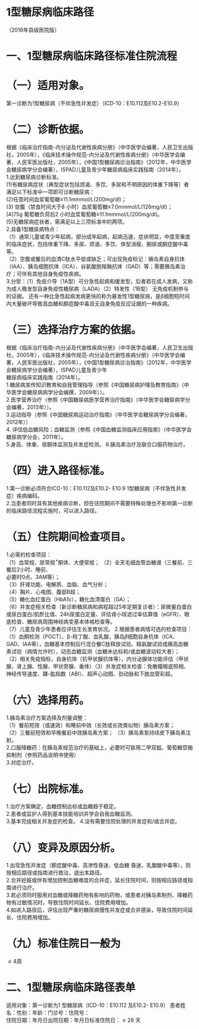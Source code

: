 # 1型糖尿病临床路径  
（2016年县级医院版）  
# 一、1型糖尿病临床路径标准住院流程  
# （一）适用对象。  
第一诊断为1型糖尿病（不伴急性并发症）（ICD-10：E10.112及E10.2-E10.9）  
# （二）诊断依据。  
根据《临床治疗指南-内分泌及代谢性疾病分册》（中华医学会编著，人民卫生出版社，2005年），《临床技术操作规范-内分泌及代谢性疾病分册》（中华医学会编著，人民军医出版社，2005年），《中国1型糖尿病诊治指南》（2012年，中华医学会糖尿病学分会编著），ISPAD儿童及青少年糖尿病临床实践指南（2014年）。  
1.达到糖尿病诊断标准。  
(1)有糖尿病症状（典型症状包括烦渴、多饮、多尿和不明原因的体重下降等）者满足以下标准中一项即可诊断糖尿病：  
(2)任意时间血浆葡萄糖≥11.1mmmol/L(200mg/dl)；  
(3) 空腹（禁食时间大于8 小时）血浆葡萄糖≥7.0mmmol/L(126mg/dl)；  
(4)75g 葡萄糖负荷后2 小时血浆葡萄糖≥11.1mmmol/L(200mg/dl)。  
(5)无糖尿病症状者，需满足以上三项标准中的两项。  
2.具备1型糖尿病特点：  
（1）通常儿童或青少年起病，部分成年起病，起病迅速，症状明显，中度至重度的临床症状，包括体重下降、多尿、烦渴、多饮、体型消瘦、酮尿或酮症酸中毒等。  
（2）空腹或餐后的血清C肽水平低或缺乏；可出现免疫标记：胰岛素自身抗体（IAA）、胰岛细胞抗体（ICA）、谷氨酸脱羧酶抗体（GAD）等；需要胰岛素治疗；可伴有其他自身免疫性疾病。  
3.分型：（1）免疫介导（1A型）可分急性起病和缓发型，后者若在成人发病，又称为成人晚发型自身免疫性糖尿病（LADA）（2）特发性（1B型） 无免疫机制参与的证据。 还有一种比急性起病发病更快的称为暴发性1型糖尿病，是β细胞短时间内大量破坏导致高血糖和酮症酸中毒且无自身免疫反应证据的一种疾病。  
# （三）选择治疗方案的依据。  
根据《临床治疗指南-内分泌及代谢性疾病分册》（中华医学会编著，人民卫生出版社，2005年），《临床技术操作规范-内分泌及代谢性疾病分册》（中华医学会编著，人民军医出版社，2005年），《中国1型糖尿病诊治指南》（2012年，中华医学会糖尿病学分会编著），ISPAD儿童及青少年  
糖尿病临床实践指南（2014年）。  
1.糖尿病宣传知识教育和自我管理指导（参照《中国糖尿病护理及教育指南》（中华医学会糖尿病病学分会编撰，2009年））。  
2.医学营养治疗（参照《中国糖尿病医学营养治疗指南》（中华医学会糖尿病学分会编著，2013年））。  
3.运动指导（参照《中国糖尿病运动治疗指南》（中华医学会糖尿病学分会编著，2012年））  
4. 评估低血糖风险；血糖监测（参照《中国血糖监测临床应用指南》（中华医学会糖尿病学分会，2011年）。  
5.身高、体重、尿酮体监测及并发症检测。 6.胰岛素治疗及联合口服药物治疗。  
# （四）进入路径标准。  
1.第一诊断必须符合ICD-10：E10.112及E10.2- E10.9 1型糖尿病（不伴急性并发症）疾病编码。  
2.当患者同时具有其他疾病诊断，但在住院期间不需要特殊处理也不影响第一诊断的临床路径流程实施时，可以进入路径。  
# （五）住院期间检查项目。  
1.必需的检查项目：  
（1）血常规、尿常规$^+$酮体、大便常规； 
（2）全天毛细血管血糖谱（三餐前、三餐后2小时、睡前、  
必要时0点、3AM等）；  
（3）肝肾功能、电解质、血脂、血气分析；  
（4）胸片、心电图、腹部B超；  
（5）糖化血红蛋白（HbA1c），糖化血清蛋白（GA）；  
（6）并发症相关检查（新诊断糖尿病和病程超过5年定期复诊者）：尿微量白蛋白或尿白蛋白/肌酐比值、24h尿蛋白定量、评估肾小球滤过率估算值（eGFR）、眼底检查、糖尿病周围神经病变基本体格检查等。  
（7）儿童及青少年患者应评估生长发育状况。 2.根据患者病情可选的检查项目：  
（1）血酮检测（POCT）、β-羟丁酸、血乳酸，胰岛$\beta$细胞自身抗体（ICA、GAD、IAA等），血糖基本控制后行混合餐C肽释放试验、精氨酸试验或胰高血糖素试验（病情允许时），动态血糖监测（血糖未达标和/或血糖波动较大者）；  
（2）相关免疫指标，自身抗体（抗甲状腺抗体等），内分泌腺体功能评估（甲状腺、肾上腺、性腺、甲状旁腺、垂体）（3）并发症相关检查：免散瞳眼底照相、神经传导速度、踝-肱指数（ABI）、超声心动图、劲动脉和下肢血管彩超。  
# （六）选择用药。  
1.胰岛素治疗方案选择及剂量调整：  
（1）餐前短效（或速效）和睡前中效（长效或长效类似物）胰岛素方案；  
（2）三餐前短效和早晚餐前中效胰岛素方案； 
（3）胰岛素泵持续皮下胰岛素注射。  
2.口服降糖药：在胰岛素规范治疗的基础上，必要时可联用二甲双胍、葡萄糖苷酶抑制剂（参照药品说明书使用）  
3.对症治疗。  
# （七）出院标准。  
1.治疗方案确定，血糖控制达标或血糖趋于稳定。  
2.患者或监护人得到基本技能培训并学会自我血糖监测。  
3.基本完成相关并发症的检查。 4.没有需要住院处理的并发症和/或合并症。  
# （八）变异及原因分析。  
1.出现急性并发症（酮症酸中毒、高渗性昏迷、低血糖 昏迷、乳酸酸中毒等），则按相应路径或指南进行救治，退出本路径。  
2.合并妊娠或伴有增加控制血糖难度的合并症，延长住院时间，则按相应路径或指南进行治疗。  
3.若必须同时服用对血糖或降糖药物有影响的药物，或患者对胰岛素制剂、降糖药物有过敏情况时，导致住院时间延长、住院费用增加。  
4.如进入路径后，评估出现严重的糖尿病慢性并发症或合并感染，导致住院时间延长、住院费用增加。  
# （九）标准住院日一般为  
${\leqslant}4$周  
# 二、1型糖尿病临床路径表单  
适用对象：第一诊断为1 型糖尿病（ICD-10：E10.112 及E10.2- E10.9） 患者姓名：性别：年龄：门诊号：住院号：  
住院日期：年月日出院日期：年月日标准住院日：${\leqslant}28$ 天  
